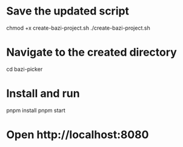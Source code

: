 # Save the updated script
chmod +x create-bazi-project.sh
./create-bazi-project.sh

# Navigate to the created directory
cd bazi-picker

# Install and run
pnpm install
pnpm start

# Open http://localhost:8080
